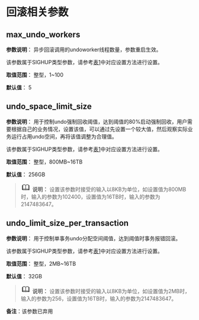 # 回滚相关参数

## max\_undo\_workers<a name="section1899815549616"></a>

**参数说明**： 异步回滚调用的undoworker线程数量，参数重启生效。

该参数属于SIGHUP类型参数，请参考[表1](重设参数.md#zh-cn_topic_0283137176_zh-cn_topic_0237121562_zh-cn_topic_0059777490_t91a6f212010f4503b24d7943aed6d846)中对应设置方法进行设置。

**取值范围**： 整型，1\~100

**默认值**： 5

## undo\_space\_limit\_size<a name="section13674152315117"></a>

**参数说明**： 用于控制undo强制回收阈值，达到阈值的80%启动强制回收，用户需要根据自己的业务情况，设置该值，可以通过先设置一个较大值，然后观察实际业务运行占用undo空间，再将该值调整为合理值。

该参数属于SIGHUP类型参数，请参考[表1](重设参数.md#zh-cn_topic_0283137176_zh-cn_topic_0237121562_zh-cn_topic_0059777490_t91a6f212010f4503b24d7943aed6d846)中对应设置方法进行设置。

**取值范围**： 整型，800MB\~16TB

**默认值**： 256GB

  >![](public_sys-resources/icon-note.gif) **说明：** 
  >设置该参数时接受的输入以8KB为单位，如设置值为800MB时，输入的参数为102400，设置值为16TB时，输入的参数为2147483647。

## undo\_limit\_size\_per\_transaction<a name="section5346124411546"></a>

**参数说明**： 用于控制单事务undo分配空间阈值，达到阈值时事务报错回滚。

该参数属于SIGHUP类型参数，请参考[表1](重设参数.md#zh-cn_topic_0283137176_zh-cn_topic_0237121562_zh-cn_topic_0059777490_t91a6f212010f4503b24d7943aed6d846)中对应设置方法进行设置。

**取值范围**： 整型，2MB\~16TB

**默认值**： 32GB

  >![](public_sys-resources/icon-note.gif) **说明：** 
  >设置该参数时接受的输入以8KB为单位，如设置值为2MB时，输入的参数为256，设置值为16TB时，输入的参数为2147483647。

**备注**：该参数已弃用